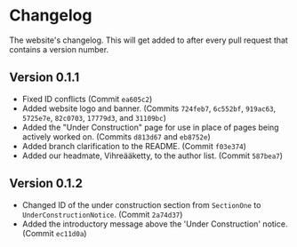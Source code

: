 # Changelog

The website's changelog.
This will get added to after every pull request that contains a version number.

## Version 0.1.1

- Fixed ID conflicts (Commit `ea605c2`)
- Added website logo and banner. (Commits `724feb7`, `6c552bf`, `919ac63`, `5725e7e`, `82c0703`, `17779d3`, and `31109bc`)
- Added the "Under Construction" page for use in place of pages being actively worked on. (Commits `d813d67` and `eb8752e`)
- Added branch clarification to the README. (Commit `f03e374`)
- Added our headmate, Vihreääketty, to the author list. (Commit `587bea7`)

## Version 0.1.2

- Changed ID of the under construction section from `SectionOne` to `UnderConstructionNotice`. (Commit `2a74d37`)
- Added the introductory message above the 'Under Construction' notice. (Commit `ec11d0a`)
